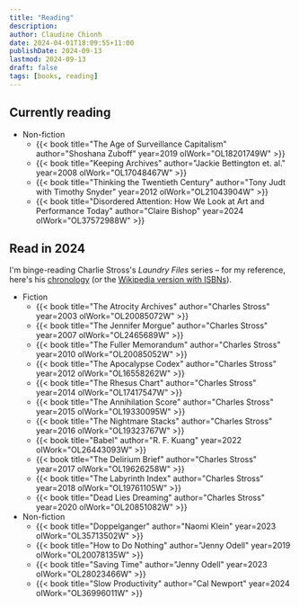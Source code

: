 ```yaml
---
title: "Reading"
description:
author: Claudine Chionh
date: 2024-04-01T18:09:55+11:00
publishDate: 2024-09-13
lastmod: 2024-09-13
draft: false
tags: [books, reading]
---
```


## Currently reading

* Non-fiction
    * {{< book title="The Age of Surveillance Capitalism" author="Shoshana Zuboff" year=2019 olWork="OL18201749W" >}}
    * {{< book title="Keeping Archives" author="Jackie Bettington et. al." year=2008 olWork="OL17048467W" >}}
    * {{< book title="Thinking the Twentieth Century" author="Tony Judt with Timothy Snyder" year=2012 olWork="OL21043904W" >}}
    * {{< book title="Disordered Attention: How We Look at Art and Performance Today" author="Claire Bishop" year=2024 olWork="OL37572988W" >}}

## Read in 2024

I'm binge-reading Charlie Stross's *Laundry Files* series – for my reference, here's his [chronology](https://www.antipope.org/charlie/blog-static/2020/10/the-laundry-files-an-updated-c.html) (or the [Wikipedia version with ISBNs](https://en.wikipedia.org/wiki/Charles_Stross_bibliography#The_Laundry_Files)).

* Fiction
    * {{< book title="The Atrocity Archives" author="Charles Stross" year=2003 olWork="OL20085072W" >}}
    * {{< book title="The Jennifer Morgue" author="Charles Stross" year=2007 olWork="OL2465689W" >}}
    * {{< book title="The Fuller Memorandum" author="Charles Stross" year=2010 olWork="OL20085052W" >}}
    * {{< book title="The Apocalypse Codex" author="Charles Stross" year=2012 olWork="OL16558262W" >}}
    * {{< book title="The Rhesus Chart" author="Charles Stross" year=2014 olWork="OL17417547W" >}}
    * {{< book title="The Annihilation Score" author="Charles Stross" year=2015 olWork="OL19330095W" >}}
    * {{< book title="The Nightmare Stacks" author="Charles Stross" year=2016 olWork="OL19323767W" >}}
    * {{< book title="Babel" author="R. F. Kuang" year=2022 olWork="OL26443093W" >}}
    * {{< book title="The Delirium Brief" author="Charles Stross" year=2017 olWork="OL19626258W" >}}
    * {{< book title="The Labyrinth Index" author="Charles Stross" year=2018 olWork="OL19761105W" >}}
    * {{< book title="Dead Lies Dreaming" author="Charles Stross" year=2020 olWork="OL20851082W" >}}
* Non-fiction
    * {{< book title="Doppelganger" author="Naomi Klein" year=2023 olWork="OL35713502W" >}}
    * {{< book title="How to Do Nothing" author="Jenny Odell" year=2019 olWork="OL20078135W" >}}
    * {{< book title="Saving Time" author="Jenny Odell" year=2023 olWork="OL28023466W" >}}
    * {{< book title="Slow Productivity" author="Cal Newport" year=2024 olWork="OL36996011W" >}}

<!-- :vim set textwidth=0: -->

